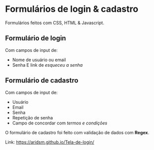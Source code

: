 # Formulários de login & cadastro

Formulários feitos com CSS, HTML & Javascript. 

## Formulário de login
Com campos de input de:
- Nome de usuário ou email
- Senha
E link de *esqueceu a senha*

## Formulário de cadastro
Com campos de input de:
- Usuário
- Email
- Senha
- Repetição de senha
- Campo de concordar com *termos e condições*

O formulário de cadastro foi feito com validação de dados com **Regex**.

Link: https://aridsm.github.io/Tela-de-login/
